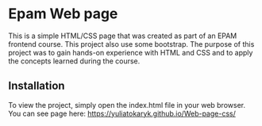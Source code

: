 # Epam Web page
This is a simple HTML/CSS page that was created as part of an EPAM frontend course. This project also use some bootstrap. The purpose of this project was to gain hands-on experience with HTML and CSS and to apply the concepts learned during the course.

## Installation 
To view the project, simply open the index.html file in your web browser.
You can see page here: https://yuliatokaryk.github.io/Web-page-css/
